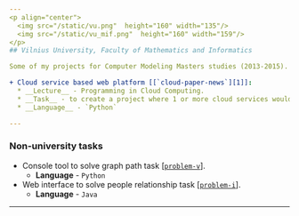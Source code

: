 ```yaml
---
<p align="center">
  <img src="/static/vu.png"  height="160" width="135"/>
  <img src="/static/vu_mif.png"  height="160" width="159"/>
</p>
## Vilnius University, Faculty of Mathematics and Informatics

Some of my projects for Computer Modeling Masters studies (2013-2015).

+ Cloud service based web platform [[`cloud-paper-news`][1]]:
  * __Lecture__ - Programming in Cloud Computing.
  * __Task__ - to create a project where 1 or more cloud services would be used togerther.
  * __Language__ - `Python`

---
```

### Non-university tasks

+ Console tool to solve graph path task [[`problem-v`][problem-v]].
  * __Language__ - `Python`
+ Web interface to solve people relationship task [[`problem-i`][problem-i]].
  * __Language__ - `Java`

---

[1]: /cloud-paper-news
[problem-v]: /problem-v
[problem-i]: /problem-i
